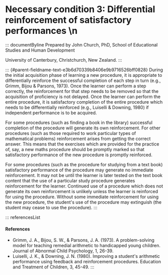 # Necessary condition 3: Differential reinforcement of satisfactory performances \n

::: documentByline
Prepared by John Church, PhD, School of Educational Studies and Human
Development

University of Canterbury, Christchurch, New Zealand.
:::

::: {#parent-fieldname-text-e3b6d70339b8406e9b9716526bff0828}
During the initial acquisition phase of learning a new procedure, it is
appropriate to differentially reinforce the successful completion of
each step in turn (e.g., Grimm, Bijou & Parsons, 1973). Once the learner
can perform a step correctly, the reinforcement for that step needs to
be removed so that the acquisition of proficiency is not delayed. Once
the learner can perform the entire procedure, it is satisfactory
completion of the entire procedure which needs to be differentially
reinforced (e.g., Luiselli & Downing, 1980) if independent performance
is to be acquired.

For some procedures (such as finding a book in the library) successful
completion of the procedure will generate its own reinforcement. For
other procedures (such as those required to work particular types of
mathematical problems) reinforcement arises from getting the correct
answer. This means that the exercises which are provided for the
practice of, say, a new maths procedure should be promptly marked so
that satisfactory performance of the new procedure is promptly
reinforced.

For some procedures (such as the procedure for studying from a text
book) satisfactory performance of the procedure may generate no
immediate reinforcement. It may not be until the learner is later tested
on the text book content that the use of a particular study procedure
generates reinforcement for the learner. Continued use of a procedure
which does not generate its own reinforcement is unlikely unless the
learner is reinforced for using the procedure. Without some immediate
reinforcement for using the new procedure, the student\'s use of the
procedure may extinguish (the student may cease to use the procedure).
:::

::: referencesList
#### References

-   Grimm, J. A., Bijou, S. W., & Parsons, J. A. (1973). A
    problem-solving model for teaching remedial arithmetic to
    handicapped young children. Journal of Abnormal Child Psychology, 1,
    26-39.
-   Luiselli, J. K., & Downing, J. N. (1980). Improving a student\'s
    arithmetic performance using feedback and reinforcement procedures.
    Education and Treatment of Children, 3, 45-49.
:::
